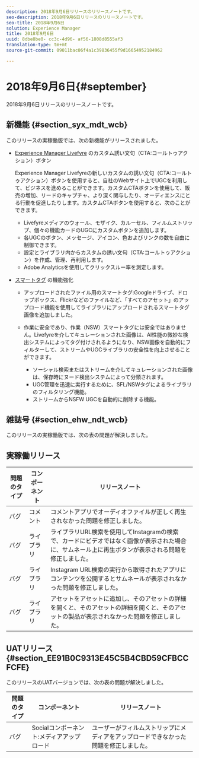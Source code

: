 ```yaml
---
description: 2018年9月6日リリースのリリースノートです。
seo-description: 2018年9月6日リリースのリリースノートです。
seo-title: 2018年9月6日
solution: Experience Manager
title: 2018年9月6日
uuid: 8dbe8be0- cc3c-4d96- af56-1808d8555af3
translation-type: tm+mt
source-git-commit: 09011bac06f4a1c39836455f9d16654952184962

---
```



# 2018年9月6日{#september}

2018年9月6日リリースのリリースノートです。

## 新機能 {#section_syx_mdt_wcb}

このリリースの実稼働版では、次の新機能がリリースされました。

* [Experience Manager Livefyre](/help/using/c-features-livefyre/c-call-to-action-button.md#topic_EBE23A0F827645E0A0C619DCF3872EE5) のカスタム誘い文句（CTA:コールトゥアクション）ボタン

   Experience Manager Livefyreの新しいカスタムの誘い文句（CTA:コールトゥアクション）ボタンを使用すると、自社のWebサイト上でUGCを利用して、ビジネスを進めることができます。カスタムCTAボタンを使用して、販売の増加、リードのキャプチャ、より深く関与したり、オーディエンスにとる行動を促進したりします。カスタムCTAボタンを使用すると、次のことができます。

   * Livefyreメディアのウォール、モザイク、カルーセル、フィルムストリップ、個々の機能カードのUGCにカスタムボタンを追加します。
   * 各UGCのボタン、メッセージ、アイコン、色およびリンクの数を自由に制御できます。
   * 設定とライブラリ内からカスタムの誘い文句（CTA:コールトゥアクション）を作成、管理、再利用します。
   * Adobe Analyticsを使用してクリックスルー率を測定します。

* [スマートタグ](/help/using/c-features-livefyre/c-smart-tags/c-smart-tags.md#c_smart_tags) の機能強化

   * アップロードされたファイル用のスマートタグ:Googleドライブ、ドロップボックス、Flickrなどのファイルなど、「すべてのアセット」のアップロード機能を使用してライブラリにアップロードされるスマートタグ画像を追加しました。
   * 作業に安全であり、作業（NSW）スマートタグには安全ではありません。Livefyreを介してキュレーションされた画像は、AI性能の微妙な検出システムによってタグ付けされるようになり、NSW画像を自動的にフィルターして、ストリームやUGCライブラリの安全性を向上させることができます。

      * ソーシャル検索またはストリームを介してキュレーションされた画像は、保存時にヌード検出システムによって分類されます。
      * UGC管理を迅速に実行するために、SFL/NSWタグによるライブラリのフィルタリング機能。
      * ストリームからNSFW UGCを自動的に削除する機能。

## 雑誌号 {#section_ehw_ndt_wcb}

このリリースの実稼働版では、次の表の問題が解決しました。

## 実稼働リリース

| **問題のタイプ** | **コンポーネント** | **リリースノート** |
|---|---|---|
| バグ | コメント | コメントアプリでオーディオファイルが正しく再生されなかった問題を修正しました。 |
| バグ | ライブラリ | ライブラリURL検索を使用してInstagramの検索で、カードにビデオではなく画像が表示された場合に、サムネール上に再生ボタンが表示される問題を修正しました。 |
| バグ | ライブラリ | Instagram URL検索の実行から取得されたアプリにコンテンツを公開するとサムネールが表示されなかった問題を修正しました。 |
| バグ | ライブラリ | アセットをアセットに追加し、そのアセットの詳細を開くと、そのアセットの詳細を開くと、そのアセットの製品が表示されなかった問題を修正しました。 |

## UATリリース {#section_EE91B0C9313E45C5B4CBD59CFBCCFCFE}

このリリースのUATバージョンでは、次の表の問題が解決しました。

| **問題のタイプ** | **コンポーネント** | **リリースノート** |
|---|---|---|
| バグ | Socialコンポーネント:メディアアップロード | ユーザーがフィルムストリップにメディアをアップロードできなかった問題を修正しました。 |

